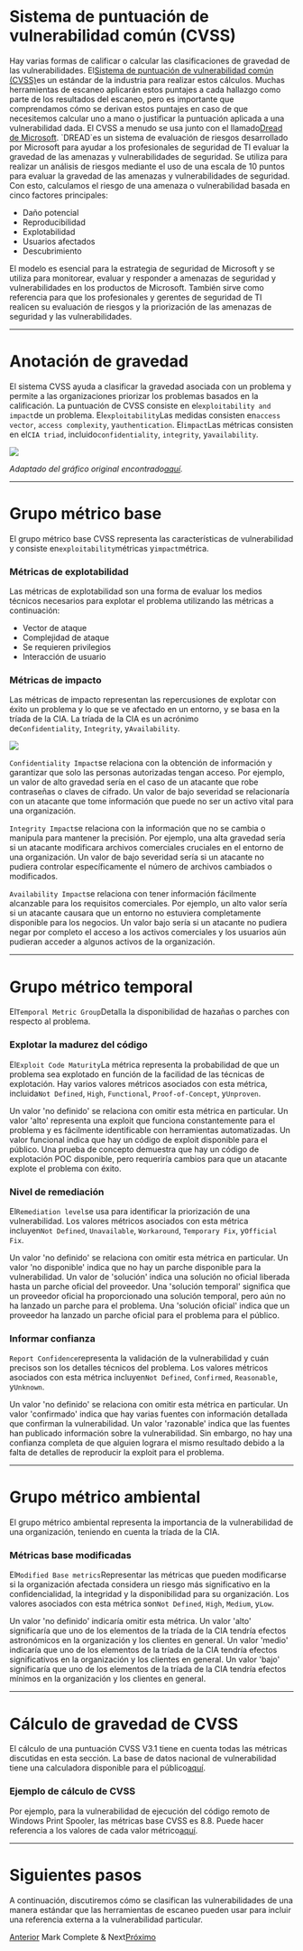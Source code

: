 # Sistema de puntuación de vulnerabilidad común (CVSS)

Hay varias formas de calificar o calcular las clasificaciones de gravedad de las vulnerabilidades. El[Sistema de puntuación de vulnerabilidad común (CVSS)](https://www.first.org/cvss/)es un estándar de la industria para realizar estos cálculos. Muchas herramientas de escaneo aplicarán estos puntajes a cada hallazgo como parte de los resultados del escaneo, pero es importante que comprendamos cómo se derivan estos puntajes en caso de que necesitemos calcular uno a mano o justificar la puntuación aplicada a una vulnerabilidad dada. El CVSS a menudo se usa junto con el llamado[Dread de Microsoft](https://en.wikipedia.org/wiki/DREAD_(risk_assessment_model)). `DREAD`es un sistema de evaluación de riesgos desarrollado por Microsoft para ayudar a los profesionales de seguridad de TI evaluar la gravedad de las amenazas y vulnerabilidades de seguridad. Se utiliza para realizar un análisis de riesgos mediante el uso de una escala de 10 puntos para evaluar la gravedad de las amenazas y vulnerabilidades de seguridad. Con esto, calculamos el riesgo de una amenaza o vulnerabilidad basada en cinco factores principales:

- Daño potencial
- Reproducibilidad
- Explotabilidad
- Usuarios afectados
- Descubrimiento

El modelo es esencial para la estrategia de seguridad de Microsoft y se utiliza para monitorear, evaluar y responder a amenazas de seguridad y vulnerabilidades en los productos de Microsoft. También sirve como referencia para que los profesionales y gerentes de seguridad de TI realicen su evaluación de riesgos y la priorización de las amenazas de seguridad y las vulnerabilidades.

---

# **Anotación de gravedad**

El sistema CVSS ayuda a clasificar la gravedad asociada con un problema y permite a las organizaciones priorizar los problemas basados en la calificación. La puntuación de CVSS consiste en el`exploitability and impact`de un problema. El`exploitability`Las medidas consisten en`access vector`, `access complexity`, y`authentication`. El`impact`Las métricas consisten en el`CIA triad`, incluido`confidentiality`, `integrity`, y`availability`.

![](https://academy.hackthebox.com/storage/modules/108/graphics/VulnerabilityAssessment_Diagram_08.png)

*Adaptado del gráfico original encontrado[aquí](https://www.first.org/cvss/v3-1/media/MetricGroups.svg).*

---

# **Grupo métrico base**

El grupo métrico base CVSS representa las características de vulnerabilidad y consiste en`exploitability`métricas y`impact`métrica.

### **Métricas de explotabilidad**

Las métricas de explotabilidad son una forma de evaluar los medios técnicos necesarios para explotar el problema utilizando las métricas a continuación:

- Vector de ataque
- Complejidad de ataque
- Se requieren privilegios
- Interacción de usuario

### **Métricas de impacto**

Las métricas de impacto representan las repercusiones de explotar con éxito un problema y lo que se ve afectado en un entorno, y se basa en la tríada de la CIA. La tríada de la CIA es un acrónimo de`Confidentiality`, `Integrity`, y`Availability`.

![](https://academy.hackthebox.com/storage/modules/108/graphics/cia_triad.png)

`Confidentiality Impact`se relaciona con la obtención de información y garantizar que solo las personas autorizadas tengan acceso. Por ejemplo, un valor de alto gravedad sería en el caso de un atacante que robe contraseñas o claves de cifrado. Un valor de bajo severidad se relacionaría con un atacante que tome información que puede no ser un activo vital para una organización.

`Integrity Impact`se relaciona con la información que no se cambia o manipula para mantener la precisión. Por ejemplo, una alta gravedad sería si un atacante modificara archivos comerciales cruciales en el entorno de una organización. Un valor de bajo severidad sería si un atacante no pudiera controlar específicamente el número de archivos cambiados o modificados.

`Availability Impact`se relaciona con tener información fácilmente alcanzable para los requisitos comerciales. Por ejemplo, un alto valor sería si un atacante causara que un entorno no estuviera completamente disponible para los negocios. Un valor bajo sería si un atacante no pudiera negar por completo el acceso a los activos comerciales y los usuarios aún pudieran acceder a algunos activos de la organización.

---

# **Grupo métrico temporal**

El`Temporal Metric Group`Detalla la disponibilidad de hazañas o parches con respecto al problema.

### **Explotar la madurez del código**

El`Exploit Code Maturity`La métrica representa la probabilidad de que un problema sea explotado en función de la facilidad de las técnicas de explotación. Hay varios valores métricos asociados con esta métrica, incluida`Not Defined`, `High`, `Functional`, `Proof-of-Concept`, y`Unproven`.

Un valor 'no definido' se relaciona con omitir esta métrica en particular. Un valor 'alto' representa una exploit que funciona constantemente para el problema y es fácilmente identificable con herramientas automatizadas. Un valor funcional indica que hay un código de exploit disponible para el público. Una prueba de concepto demuestra que hay un código de explotación POC disponible, pero requeriría cambios para que un atacante explote el problema con éxito.

### **Nivel de remediación**

El`Remediation level`se usa para identificar la priorización de una vulnerabilidad. Los valores métricos asociados con esta métrica incluyen`Not Defined`, `Unavailable`, `Workaround`, `Temporary Fix`, y`Official Fix`.

Un valor 'no definido' se relaciona con omitir esta métrica en particular. Un valor 'no disponible' indica que no hay un parche disponible para la vulnerabilidad. Un valor de 'solución' indica una solución no oficial liberada hasta un parche oficial del proveedor. Una 'solución temporal' significa que un proveedor oficial ha proporcionado una solución temporal, pero aún no ha lanzado un parche para el problema. Una 'solución oficial' indica que un proveedor ha lanzado un parche oficial para el problema para el público.

### **Informar confianza**

`Report Confidence`representa la validación de la vulnerabilidad y cuán precisos son los detalles técnicos del problema. Los valores métricos asociados con esta métrica incluyen`Not Defined`, `Confirmed`, `Reasonable`, y`Unknown`.

Un valor 'no definido' se relaciona con omitir esta métrica en particular. Un valor 'confirmado' indica que hay varias fuentes con información detallada que confirman la vulnerabilidad. Un valor 'razonable' indica que las fuentes han publicado información sobre la vulnerabilidad. Sin embargo, no hay una confianza completa de que alguien lograra el mismo resultado debido a la falta de detalles de reproducir la exploit para el problema.

---

# **Grupo métrico ambiental**

El grupo métrico ambiental representa la importancia de la vulnerabilidad de una organización, teniendo en cuenta la tríada de la CIA.

### **Métricas base modificadas**

El`Modified Base metrics`Representar las métricas que pueden modificarse si la organización afectada considera un riesgo más significativo en la confidencialidad, la integridad y la disponibilidad para su organización. Los valores asociados con esta métrica son`Not Defined`, `High`, `Medium`, y`Low`.

Un valor 'no definido' indicaría omitir esta métrica. Un valor 'alto' significaría que uno de los elementos de la tríada de la CIA tendría efectos astronómicos en la organización y los clientes en general. Un valor 'medio' indicaría que uno de los elementos de la tríada de la CIA tendría efectos significativos en la organización y los clientes en general. Un valor 'bajo' significaría que uno de los elementos de la tríada de la CIA tendría efectos mínimos en la organización y los clientes en general.

---

# **Cálculo de gravedad de CVSS**

El cálculo de una puntuación CVSS V3.1 tiene en cuenta todas las métricas discutidas en esta sección. La base de datos nacional de vulnerabilidad tiene una calculadora disponible para el público[aquí](https://nvd.nist.gov/vuln-metrics/cvss/v3-calculator).

### **Ejemplo de cálculo de CVSS**

Por ejemplo, para la vulnerabilidad de ejecución del código remoto de Windows Print Spooler, las métricas base CVSS es 8.8. Puede hacer referencia a los valores de cada valor métrico[aquí](https://msrc.microsoft.com/update-guide/vulnerability/CVE-2021-34527).

---

# **Siguientes pasos**

A continuación, discutiremos cómo se clasifican las vulnerabilidades de una manera estándar que las herramientas de escaneo pueden usar para incluir una referencia externa a la vulnerabilidad particular.

[Anterior](https://academy.hackthebox.com/module/108/section/1027) Mark Complete & Next[Próximo](https://academy.hackthebox.com/module/108/section/1229)